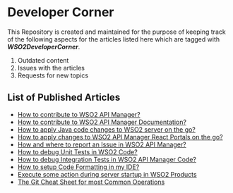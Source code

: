 # Developer Corner

This Repository is created and maintained for the purpose of keeping track of the following aspects for the articles listed here which are tagged with ***WSO2DeveloperCorner***.

1. Outdated content
2. Issues with the articles
3. Requests for new topics

## List of Published Articles
* [How to contribute to WSO2 API Manager?](https://tharika.medium.com/how-to-contribute-to-wso2-api-manager-65d96fa9665c)
* [How to contribute to WSO2 API Manager Documentation?](https://tharika.medium.com/how-to-contribute-to-wso2-api-manager-documentation-88911873a65e)
* [How to apply Java code changes to WSO2 server on the go?](https://tharika.medium.com/how-to-apply-java-code-changes-to-wso2-server-on-the-go-caba252370)
* [How to apply changes to WSO2 API Manager React Portals on the go?](https://tharika.medium.com/how-to-apply-changes-to-wso2-api-manager-react-portals-on-the-go-d1cbb50f3819)
* [How and where to report an Issue in WSO2 API Manager?](https://tharika.medium.com/how-and-where-to-report-an-issue-in-wso2-api-manager-6fb0f55a8ff)
* [How to debug Unit Tests in WSO2 Code?](https://tharika.medium.com/how-to-debug-unit-tests-in-wso2-code-c033786d71e2)
* [How to debug Integration Tests in WSO2 API Manager Code?](https://tharika.medium.com/how-to-debug-integration-tests-in-wso2-api-manager-code-579bc18638e5)
* [How to setup Code Formatting in my IDE?](https://tharika.medium.com/how-to-setup-code-formatting-in-my-ide-86374ec8fbd2)
* [Execute some action during server startup in WSO2 Products](https://tharika.medium.com/execute-some-action-during-server-startup-in-wso2-products-465429cc29ed)
* [The Git Cheat Sheet for most Common Operations](https://tharika.medium.com/the-git-cheat-sheet-for-most-common-operations-ecf720ffcf0c)
